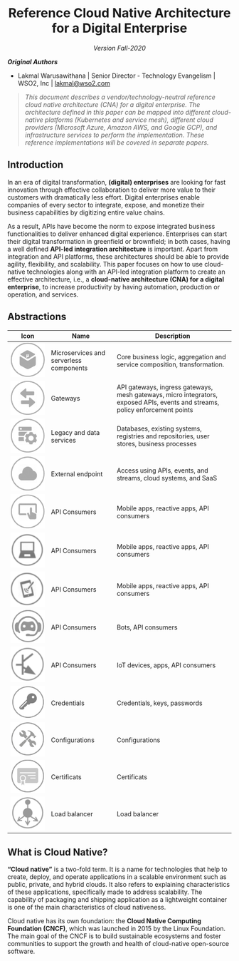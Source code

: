 <h1 align="center"> Reference Cloud Native Architecture for a Digital Enterprise </center></h1>
<p align="center">
<i>
Version Fall-2020<br/>
</i>
</p>

**_Original Authors_**

+ Lakmal Warusawithana | Senior Director - Technology Evangelism | WSO2, Inc | <lakmal@wso2.com>

> *This document describes a vendor/technology-neutral reference cloud native architecture (CNA) for a digital enterprise. The architecture defined in this paper can be mapped into different cloud-native platforms (Kubernetes and service mesh), different cloud providers (Microsoft Azure, Amazon AWS, and Google GCP), and infrastructure services to perform the implementation. These reference implementations will be covered in separate papers.*

## Introduction

In an era of digital transformation, **(digital) enterprises** are looking for fast innovation through effective collaboration to deliver more value to their customers with dramatically less effort. Digital enterprises enable companies of every sector to integrate, expose, and monetize their business capabilities by digitizing entire value chains.

As a result, APIs have become the norm to expose integrated business functionalities to deliver enhanced digital experience. Enterprises can start their digital transformation in greenfield or brownfield; in both cases, having a well defined **API-led integration architecture** is important. Apart from integration and API platforms, these architectures should be able to provide agility, flexibility, and scalability. This paper focuses on how to use cloud-native technologies along with an API-led integration platform to create an effective architecture, i.e., a **cloud-native architecture (CNA) for a digital enterprise**, to increase productivity by having automation, production or operation, and services. 

## Abstractions

| Icon | Name | Description |
|---------|---------|---------|
|![Component](/media/ra-microservice.png)| Microservices and serverless components |Core business logic, aggregation and service composition, transformation.|
|![Component](/media/ra-gateway.png)|Gateways|API gateways, ingress gateways, mesh gateways, micro integrators, exposed APIs, events and streams, policy enforcement points|
|![Component](/media/ra-data-service.png )|Legacy and data services|Databases, existing systems, registries and repositories, user stores, business processes|
|![SaaS EPR](/media/ra-saas-epr.png)|External endpoint|Access using APIs, events, and streams, cloud systems, and SaaS|
|![Front end Client](/media/ra-front-end-clients.png)|API Consumers|Mobile apps, reactive apps, API consumers|
|![Desktop Client](/media/ra-desktop-client.png)|API Consumers|Mobile apps, reactive apps, API consumers|
|![Mobile Client](/media/ra-mobile-client.png)|API Consumers|Mobile apps, reactive apps, API consumers|
|![Bot Client](/media/ra-bot-client.png)|API Consumers|Bots, API consumers|
|![IOT Client](/media/ra-iot-client.png)|API Consumers|IoT devices, apps, API consumers|
|![Key](/media/ra-key.png)|Credentials|Credentials, keys, passwords|
|![Config](/media/ra-config.png)|Configurations|Configurations|
|![Cert](/media/ra-cert.png)|Certificats|Certificats|
|![Load Balancer](/media/ra-load-balancer.png)|Load balancer|Load balancer|

## What is Cloud Native?

**“Cloud native”** is a two-fold term. It is a name for technologies that help to create, deploy, and operate applications in a scalable environment such as public, private, and hybrid clouds. It also refers to explaining characteristics of these applications, specifically made to address scalability. The capability of packaging and shipping application as a lightweight container is one of the main characteristics of cloud nativeness. 

Cloud native has its own foundation: the **Cloud Native Computing Foundation (CNCF)**, which was launched in 2015 by the Linux Foundation. The main goal of the CNCF is to build sustainable ecosystems and foster communities to support the growth and health of cloud-native open-source software.

